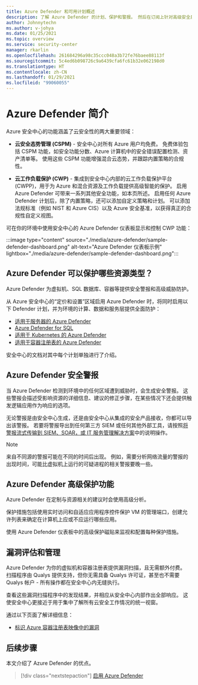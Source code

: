 ```yaml
---
title: Azure Defender 和可用计划概述
description: 了解 Azure Defender 的计划、保护和警报。 然后在订阅上针对高级安全启用 Azure Defender 。
author: Johnnytechn
ms.author: v-johya
ms.date: 01/25/2021
ms.topic: overview
ms.service: security-center
manager: rkarlin
ms.openlocfilehash: 261684296a98c35ccc048a3b72fe76baee88113f
ms.sourcegitcommit: 5c4ed6b098726c9a6439cfa6fc61b32e062198d0
ms.translationtype: HT
ms.contentlocale: zh-CN
ms.lasthandoff: 01/29/2021
ms.locfileid: "99060055"
---
```

# <a name="introduction-to-azure-defender"></a>Azure Defender 简介

Azure 安全中心的功能涵盖了云安全性的两大重要领域：

- **云安全态势管理 (CSPM)** - 安全中心对所有 Azure 用户均免费。 免费体验包括 CSPM 功能，如安全功能分数、Azure 计算机中的安全错误配置检测、资产清单等。 使用这些 CSPM 功能增强混合云态势，并跟踪内置策略的合规性。

- **云工作负载保护 (CWP)** - 集成到安全中心内部的云工作负载保护平台 (CWPP)，用于为 Azure 和混合资源及工作负载提供高级智能的保护。 启用 Azure Defender 可带来一系列其他安全功能，如本页所述。 启用任何 Azure Defender 计划后，除了内置策略，还可以添加自定义策略和计划。 可以添加法规标准（例如 NIST 和 Azure CIS）以及 Azure 安全基准，以获得真正的合规性自定义视图。

可在你的环境中使用安全中心的 Azure Defender 仪表板显示和控制 CWP 功能：

:::image type="content" source="./media/azure-defender/sample-defender-dashboard.png" alt-text="Azure Defender 仪表板示例" lightbox="./media/azure-defender/sample-defender-dashboard.png":::

## <a name="what-resource-types-can-azure-defender-secure"></a>Azure Defender 可以保护哪些资源类型？

Azure Defender 为虚拟机、SQL 数据库、容器等提供安全警报和高级威胁防护。

从 Azure 安全中心的“定价和设置”区域启用 Azure Defender 时，将同时启用以下 Defender 计划，并为环境的计算、数据和服务层提供全面防护：

- [适用于服务器的 Azure Defender](defender-for-servers-introduction.md)
- [Azure Defender for SQL](defender-for-sql-introduction.md)
- [适用于 Kubernetes 的 Azure Defender](defender-for-kubernetes-introduction.md)
- [适用于容器注册表的 Azure Defender](defender-for-container-registries-introduction.md)

安全中心的文档对其中每个计划单独进行了介绍。
<!--Not available in MC: ## Hybrid cloud protection-->



## <a name="azure-defender-security-alerts"></a>Azure Defender 安全警报 

当 Azure Defender 检测到环境中的任何区域遭到威胁时，会生成安全警报。 这些警报会描述受影响资源的详细信息、建议的修正步骤，在某些情况下还会提供触发逻辑应用作为响应的选项。

无论警报是由安全中心生成，还是由安全中心从集成的安全产品接收，你都可以导出该警报。 若要将警报导出到任何第三方 SIEM 或任何其他外部工具，请按照[将警报流式传输到 SIEM、SOAR，或 IT 服务管理解决方案](export-to-siem.md)中的说明操作。

> [!NOTE]
> 来自不同源的警报可能在不同的时间后出现。 例如，需要分析网络流量的警报的出现时间，可能比虚拟机上运行的可疑进程的相关警报要晚一些。


## <a name="azure-defender-advanced-protection-capabilities"></a>Azure Defender 高级保护功能

Azure Defender 在定制与资源相关的建议时会使用高级分析。 

保护措施包括使用实时访问和自适应应用程序控件保护 VM 的管理端口，创建允许列表来确定在计算机上应或不应运行哪些应用。 

使用 Azure Defender 仪表板中的高级保护磁贴来监视和配置每种保护措施。 

## <a name="vulnerability-assessment-and-management"></a>漏洞评估和管理

Azure Defender 为你的虚拟机和容器注册表提供漏洞扫描，且无需额外付费。 扫描程序由 Qualys 提供支持，但你无需具备 Qualys 许可证，甚至也不需要 Qualys 帐户 - 所有操作都在安全中心内无缝执行。 

查看这些漏洞扫描程序中的发现结果，并相应从安全中心内部作出全部响应。 这使安全中心更接近于用于集中了解所有云安全工作情况的统一视窗。

通过以下页面了解详细信息：

- [标识 Azure 容器注册表映像中的漏洞](defender-for-container-registries-usage.md#identify-vulnerabilities-in-images-in-other-container-registries)



## <a name="next-steps"></a>后续步骤

本文介绍了 Azure Defender 的优点。 

> [!div class="nextstepaction"]
> [启用 Azure Defender](security-center-pricing.md)
